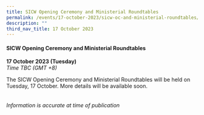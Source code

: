 ```yaml
---
title: SICW Opening Ceremony and Ministerial Roundtables
permalink: /events/17-october-2023/sicw-oc-and-ministerial-roundtables/
description: ""
third_nav_title: 17 October 2023
---
```

#### **SICW Opening Ceremony and Ministerial Roundtables**

**17 October 2023 (Tuesday)**  
*Time TBC (GMT +8)*

The SICW Opening Ceremony and Ministerial Roundtables will be held on Tuesday, 17 October. More details will be available soon.
<br><br><br>
*Information is accurate at time of publication*